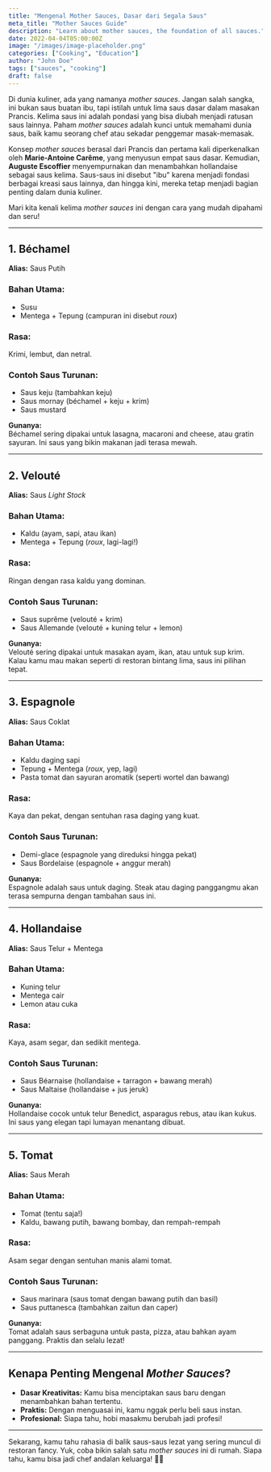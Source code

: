 ```yaml
---
title: "Mengenal Mother Sauces, Dasar dari Segala Saus"
meta_title: "Mother Sauces Guide"
description: "Learn about mother sauces, the foundation of all sauces."
date: 2022-04-04T05:00:00Z
image: "/images/image-placeholder.png"
categories: ["Cooking", "Education"]
author: "John Doe"
tags: ["sauces", "cooking"]
draft: false
---
```



Di dunia kuliner, ada yang namanya _mother sauces_. Jangan salah sangka, ini bukan saus buatan ibu, tapi istilah untuk lima saus dasar dalam masakan Prancis. Kelima saus ini adalah pondasi yang bisa diubah menjadi ratusan saus lainnya. Paham _mother sauces_ adalah kunci untuk memahami dunia saus, baik kamu seorang chef atau sekadar penggemar masak-memasak.

Konsep _mother sauces_ berasal dari Prancis dan pertama kali diperkenalkan oleh **Marie-Antoine Carême**, yang menyusun empat saus dasar. Kemudian, **Auguste Escoffier** menyempurnakan dan menambahkan hollandaise sebagai saus kelima. Saus-saus ini disebut "ibu" karena menjadi fondasi berbagai kreasi saus lainnya, dan hingga kini, mereka tetap menjadi bagian penting dalam dunia kuliner.

Mari kita kenali kelima _mother sauces_ ini dengan cara yang mudah dipahami dan seru!

---

## 1. **Béchamel**

**Alias:** Saus Putih

### Bahan Utama:

- Susu
- Mentega + Tepung (campuran ini disebut _roux_)

### Rasa:

Krimi, lembut, dan netral.

### Contoh Saus Turunan:

- Saus keju (tambahkan keju)
- Saus mornay (béchamel + keju + krim)
- Saus mustard

**Gunanya:**  
Béchamel sering dipakai untuk lasagna, macaroni and cheese, atau gratin sayuran. Ini saus yang bikin makanan jadi terasa mewah.

---

## 2. **Velouté**

**Alias:** Saus _Light Stock_

### Bahan Utama:

- Kaldu (ayam, sapi, atau ikan)
- Mentega + Tepung (_roux_, lagi-lagi!)

### Rasa:

Ringan dengan rasa kaldu yang dominan.

### Contoh Saus Turunan:

- Saus suprême (velouté + krim)
- Saus Allemande (velouté + kuning telur + lemon)

**Gunanya:**  
Velouté sering dipakai untuk masakan ayam, ikan, atau untuk sup krim. Kalau kamu mau makan seperti di restoran bintang lima, saus ini pilihan tepat.

---

## 3. **Espagnole**

**Alias:** Saus Coklat

### Bahan Utama:

- Kaldu daging sapi
- Tepung + Mentega (_roux_, yep, lagi)
- Pasta tomat dan sayuran aromatik (seperti wortel dan bawang)

### Rasa:

Kaya dan pekat, dengan sentuhan rasa daging yang kuat.

### Contoh Saus Turunan:

- Demi-glace (espagnole yang direduksi hingga pekat)
- Saus Bordelaise (espagnole + anggur merah)

**Gunanya:**  
Espagnole adalah saus untuk daging. Steak atau daging panggangmu akan terasa sempurna dengan tambahan saus ini.

---

## 4. **Hollandaise**

**Alias:** Saus Telur + Mentega

### Bahan Utama:

- Kuning telur
- Mentega cair
- Lemon atau cuka

### Rasa:

Kaya, asam segar, dan sedikit mentega.

### Contoh Saus Turunan:

- Saus Béarnaise (hollandaise + tarragon + bawang merah)
- Saus Maltaise (hollandaise + jus jeruk)

**Gunanya:**  
Hollandaise cocok untuk telur Benedict, asparagus rebus, atau ikan kukus. Ini saus yang elegan tapi lumayan menantang dibuat.

---

## 5. **Tomat**

**Alias:** Saus Merah

### Bahan Utama:

- Tomat (tentu saja!)
- Kaldu, bawang putih, bawang bombay, dan rempah-rempah

### Rasa:

Asam segar dengan sentuhan manis alami tomat.

### Contoh Saus Turunan:

- Saus marinara (saus tomat dengan bawang putih dan basil)
- Saus puttanesca (tambahkan zaitun dan caper)

**Gunanya:**  
Tomat adalah saus serbaguna untuk pasta, pizza, atau bahkan ayam panggang. Praktis dan selalu lezat!

---

## Kenapa Penting Mengenal _Mother Sauces_?

- **Dasar Kreativitas:** Kamu bisa menciptakan saus baru dengan menambahkan bahan tertentu.
- **Praktis:** Dengan menguasai ini, kamu nggak perlu beli saus instan.
- **Profesional:** Siapa tahu, hobi masakmu berubah jadi profesi!

---

Sekarang, kamu tahu rahasia di balik saus-saus lezat yang sering muncul di restoran fancy. Yuk, coba bikin salah satu _mother sauces_ ini di rumah. Siapa tahu, kamu bisa jadi chef andalan keluarga! 🥄🍳